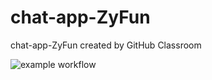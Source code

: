 # chat-app-ZyFun
chat-app-ZyFun created by GitHub Classroom

![example workflow](https://github.com/TFS-iOS/chat-app-ZyFun/actions/workflows/github.yml/badge.svg)
